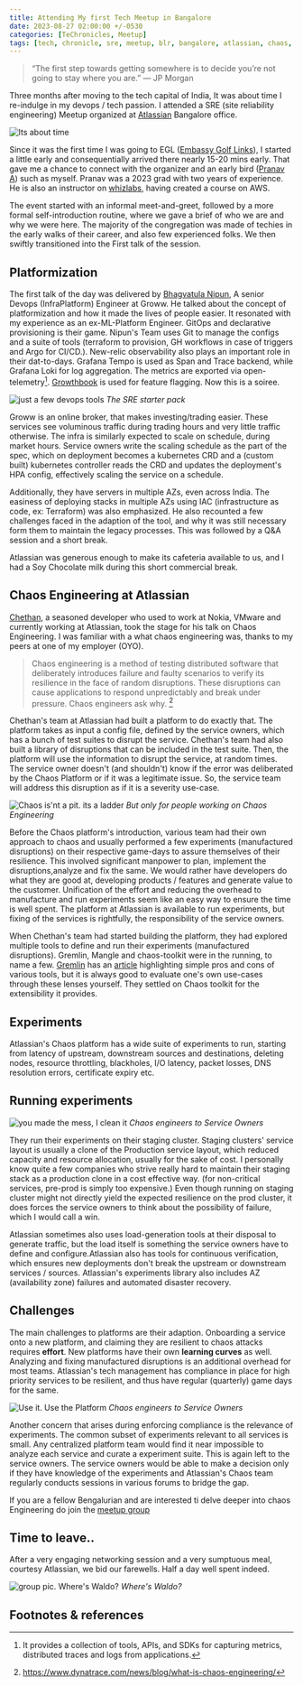 ```yaml
---
title: Attending My first Tech Meetup in Bangalore
date: 2023-08-27 02:00:00 +/-0530
categories: [TeChronicles, Meetup]
tags: [tech, chronicle, sre, meetup, blr, bangalore, atlassian, chaos, platformization]     # TAG names should always be lowercase
---
```


> “The first step towards getting somewhere is to decide you’re not going to stay where you are.” — JP Morgan



Three months after moving to the tech capital of India, It was about time I re-indulge in my devops / tech passion.  I attended a SRE (site reliability engineering) Meetup organized at [Atlassian](https://www.atlassian.com/) Bangalore office.

![Its about time](/assets/img/memes/its_abt_time.jpeg)

Since it was the first time I was going to EGL ([Embassy Golf Links](https://goo.gl/maps/M5XKBNPM4zdLocna8)), I started a little early and consequentially arrived there nearly 15-20 mins early. That gave me a chance to connect with the organizer and an early bird ([Pranav A](https://www.linkedin.com/in/pranav-a-a029921b1/)) such as myself.  Pranav was a 2023 grad with two years of experience.  He is also an instructor on [whizlabs](https://www.whizlabs.com/), having created a course on AWS.

The event started with an informal meet-and-greet, followed by a more formal self-introduction routine, where we gave a brief of who we are and why we were here. The majority of the congregation was made of techies in the early walks of their career, and also few experienced folks.  We then swiftly transitioned into the First talk of the session. 

## Platformization

The first talk of the day was delivered by [Bhagvatula Nipun](https://www.linkedin.com/in/bhagvatulanipun/), A senior Devops (InfraPlatform) Engineer at Groww.  He talked about the concept of platformization and how it made the lives of people easier. It resonated with my experience as an ex-ML-Platform Engineer.  GitOps and declarative provisioning is their game. Nipun's Team uses Git to manage the configs and a suite of tools (terraform to provision, GH workflows in case of triggers and Argo for CI/CD.). New-relic observability also plays an important role in their dat-to-days. Grafana Tempo is used as Span and Trace backend, while Grafana Loki for log aggregation.  The metrics are exported via open-telemetry[^otel].  [Growthbook](https://www.growthbook.io/) is used for feature flagging.  Now this is a soiree.

![just a few devops tools](/assets/img/memes/lgoos_sre_8-23.jpg)
_The SRE starter pack_

Groww is an online broker, that makes investing/trading easier.  These services see voluminous traffic during trading hours and very little traffic otherwise.  The infra is similarly expected to scale on schedule, during market hours.  Service owners write the scaling schedule as the part of the spec, which on deployment becomes a kubernetes CRD and a (custom built) kubernetes controller reads the CRD and updates the deployment's HPA config, effectively scaling the service on a schedule.

Additionally, they have servers in multiple AZs, even across India. The easiness of deploying stacks in multiple AZs using IAC (infrastructure as code, ex: Terraform) was also emphasized.  He also recounted a few challenges faced in the adaption of the tool, and why it was still necessary form them to maintain the legacy processes. This was followed by a Q&A session and a short break.  
<!-- (Note to self, I really should read more about multi-AZ deployments and reliability + consistency guarantees for the same ) -->

Atlassian was generous enough to make its cafeteria available to us, and I had a Soy Chocolate milk during this short commercial break.


## Chaos Engineering at Atlassian

[Chethan](https://www.linkedin.com/in/chethan-c-94639178/), a seasoned developer who used to work at Nokia, VMware and currently working at Atlassian, took the stage for his talk on Chaos Engineering.  I was familiar with a what chaos engineering was, thanks to my peers at one of my employer (OYO).

> Chaos engineering is a method of testing distributed software that deliberately introduces failure and faulty scenarios to verify its resilience in the face of random disruptions. These disruptions can cause applications to respond unpredictably and break under pressure. Chaos engineers ask why. [^ref1] 


Chethan's team at Atlassian had built a platform to do exactly that. The platform takes as input a config file, defined by the service owners, which has a bunch of test suites to disrupt the service.  Chethan's team had also built a library of disruptions that can be included in the test suite.  Then, the platform will use the information to disrupt the service, at random times.  The service owner doesn't (and shouldn't) know if the error was deliberated by the Chaos Platform or if it was a legitimate issue. So, the service team will address this disruption as if it is a severity use-case.  

![Chaos is'nt a pit. its a ladder](/assets/img/memes/chaos_GOT_pit_ladder.jpg)
_But only for people working on Chaos Engineering_


Before the Chaos platform's introduction, various team had their own approach to chaos and usually performed a few experiments (manufactured disruptions) on their respective game-days to assure themselves of their resilience.  This involved significant manpower to plan, implement the disruptions,analyze and fix the same.  We would rather have developers do what they are good at, developing products / features and generate value to the customer. Unification of the effort and reducing the overhead to manufacture and run experiments seem like an easy way to ensure the time is well spent.  The platform at Atlassian is available to run experiments, but fixing of the services is rightfully, the responsibility of the service owners.   



When Chethan's team had started building the platform, they had explored multiple tools to define and run their experiments (manufactured disruptions). Gremlin, Mangle and chaos-toolkit were in the running, to name a few.  [Gremlin](https://www.gremlin.com/) has an [article](https://www.gremlin.com/community/tutorials/chaos-engineering-tools-comparison/) highlighting simple pros and cons of various tools, but it is always good to evaluate one's own use-cases through these lenses yourself.  They settled on  Chaos toolkit for the extensibility it provides.  


## Experiments

Atlassian's Chaos platform has a wide suite of experiments to run, starting from latency of upstream, downstream sources and destinations, deleting nodes, resource throttling, blackholes, I/O latency, packet losses, DNS resolution errors, certificate expiry etc.  

## Running experiments

![you made the mess, I clean it](/assets/img/memes/clean_up_dog_mess.png)
_Chaos engineers to Service Owners_

They run their experiments on their staging cluster.  Staging clusters' service layout is usually a clone of the Production service layout, which reduced capacity and resource allocation, usually for the sake of cost.  I personally know quite a few companies who strive really hard to maintain their staging stack as a production clone in a cost effective way. (for non-critical services, pre-prod is simply too expensive.)  Even though running on staging cluster might not directly yield the expected resilience on the prod cluster, it does forces the service owners to think about the possibility of failure, which I would call a win.  

Atlassian sometimes also uses load-generation tools at their disposal to generate traffic, but the load itself is something the service owners have to define and configure.Atlassian also has tools for continuous verification, which ensures new deployments don't break the upstream or downstream services / sources. Atlassian's experiments library also includes AZ (availability zone) failures and automated disaster recovery.


## Challenges

The main challenges to platforms are their adaption.  Onboarding a service onto a new platform, and claiming they are resilient to chaos attacks requires **effort**. New platforms have their own **learning curves** as well.  Analyzing and fixing manufactured disruptions is an additional overhead for most teams. Atlassian's tech management has compliance in place for high priority services to be resilient, and thus have regular (quarterly) game days for the same. 

![Use it. Use the Platform](/assets/img/memes/le_platform_use_it.jpg)
_Chaos engineers to Service Owners_

Another concern that arises during enforcing compliance is the relevance of experiments. The common subset of experiments relevant to all services is small.  Any centralized platform team would find it near impossible to analyze each service and curate a experiment suite.  This is again left to the service owners.  The service owners would be able to make a decision only if they have knowledge of the experiments and Atlassian's Chaos team regularly conducts sessions in various forums to bridge the gap. 


If you are a fellow Bengalurian and are interested ti delve deeper into chaos Engineering do join the [meetup group](https://www.meetup.com/chaos-engineering-meetup-group/)


## Time to leave..

After a very engaging networking session and a very sumptuous meal, courtesy Atlassian, we bid our farewells.  Half a day well spent indeed. 

![group pic. Where's Waldo?](/assets/img/memories/highres_515396783.webp)
_Where's Waldo?_

## Footnotes & references
[^otel]:  It provides a collection of tools, APIs, and SDKs for capturing metrics, distributed traces and logs from applications.

[^ref1]: https://www.dynatrace.com/news/blog/what-is-chaos-engineering/
